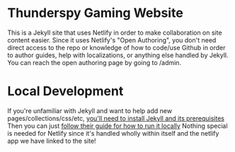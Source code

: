 # Thunderspy Gaming Website
This is a Jekyll site that uses Netlify in order to make collaboration on site content easier.
Since it uses Netlify's "Open Authoring", you don't need direct access to the repo or knowledge of how to code/use Github in order to author guides, help with localizations, or anything else handled by Jekyll.
You can reach the open authoring page by going to /admin.

# Local Development
If you're unfamiliar with Jekyll and want to help add new pages/collections/css/etc, [you'll need to install Jekyll and its prerequisites](https://jekyllrb.com/docs/installation/#requirements)
Then you can just [follow their guide for how to run it locally](https://jekyllrb.com/docs/)
Nothing special is needed for Netlify since it's handled wholly within itself and the netlify app we have linked to the site!

